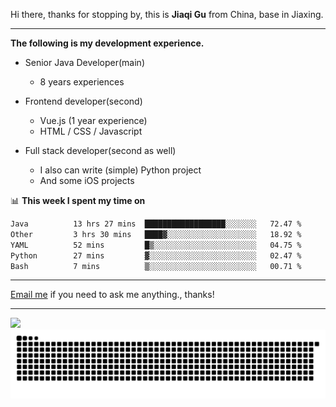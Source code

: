 Hi there, thanks for stopping by, this is **Jiaqi Gu** from China, base in Jiaxing.

---

**The following is my development experience.**

- Senior Java Developer(main)
  - 8 years experiences

- Frontend developer(second)
  - Vue.js (1 year experience)
  - HTML / CSS / Javascript
  
- Full stack developer(second as well)
  - I also can write (simple) Python project
  - And some iOS projects

📊 **This week I spent my time on**
<!--START_SECTION:waka-->

```txt
Java          13 hrs 27 mins  ██████████████████░░░░░░░   72.47 %
Other         3 hrs 30 mins   ████▓░░░░░░░░░░░░░░░░░░░░   18.92 %
YAML          52 mins         █▒░░░░░░░░░░░░░░░░░░░░░░░   04.75 %
Python        27 mins         ▓░░░░░░░░░░░░░░░░░░░░░░░░   02.47 %
Bash          7 mins          ▒░░░░░░░░░░░░░░░░░░░░░░░░   00.71 %
```

<!--END_SECTION:waka-->

---

[Email me](mailto:htk2klwgr@mozmail.com?subject=Hiring_from_GitHub) if you need to ask me anything., thanks!

---

![]( https://visitor-badge.glitch.me/badge?page_id=githubgujiaqi)
![]( https://github.com/droid-Q/droid-Q/raw/output/github-contribution-grid-snake.svg#gh-dark-mode-only)

